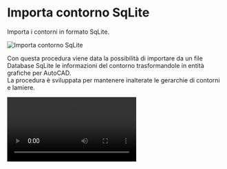 # Importa contorno SqLite

Importa i contorni in formato SqLite.

![Importa contorno SqLite](/import-export/importa-contorno-sqlite.png)

Con questa procedura viene data la possibilità di importare da un file Database SqLite le informazioni del contorno trasformandole in entità grafiche per AutoCAD.<br />
La procedura è sviluppata per mantenere inalterate le gerarchie di contorni e lamiere.

<video controls>
    <source src="/import-export/importa-contorno-sqlite.mp4" type="video/mp4">
</video>
